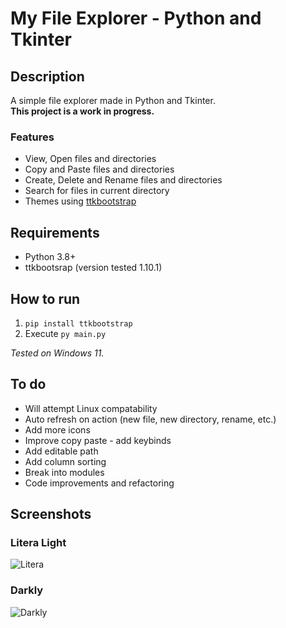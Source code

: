 # My File Explorer - Python and Tkinter

## Description

A simple file explorer made in Python and Tkinter.  
**This project is a work in progress.**

### Features

- View, Open files and directories
- Copy and Paste files and directories
- Create, Delete and Rename files and directories
- Search for files in current directory
- Themes using [ttkbootstrap](https://github.com/israel-dryer/ttkbootstrap)

## Requirements

- Python 3.8+
- ttkbootsrap (version tested 1.10.1)

## How to run

1. ```pip install ttkbootstrap```
2. Execute ```py main.py```

*Tested on Windows 11.*

## To do

- Will attempt Linux compatability
- Auto refresh on action (new file, new directory, rename, etc.)
- Add more icons
- Improve copy paste - add keybinds
- Add editable path
- Add column sorting
- Break into modules
- Code improvements and refactoring

## Screenshots

### Litera Light

![Litera](https://github.com/ChrisTs8920/py-file-explorer/blob/main/screenshots/Screenshot_1.jpg?raw=True)

### Darkly

![Darkly](https://github.com/ChrisTs8920/py-file-explorer/blob/main/screenshots/Screenshot_2.jpg?raw=True)
